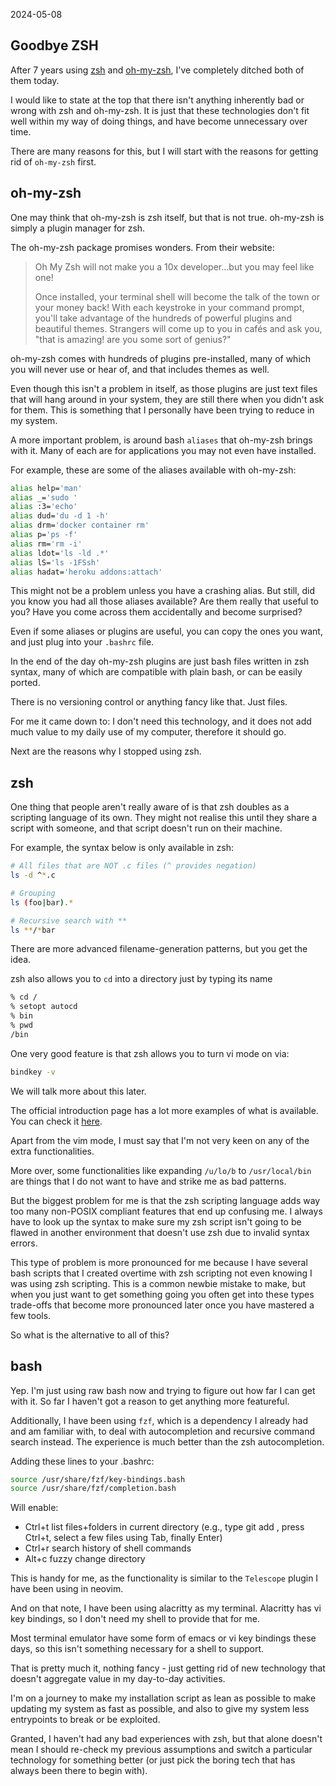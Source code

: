 2024-05-08

## Goodbye ZSH

After 7 years using
[zsh](http://web.archive.org/web/20240503162424/https://www.zsh.org/) and
[oh-my-zsh](http://web.archive.org/web/20240501165521/https://ohmyz.sh/), I've
completely ditched both of them today.

I would like to state at the top that there isn't anything inherently bad or
wrong with zsh and oh-my-zsh. It is just that these technologies don't fit well
within my way of doing things, and have become unnecessary over time.

There are many reasons for this, but I will start with the reasons for getting
rid of `oh-my-zsh` first.

## oh-my-zsh

One may think that oh-my-zsh is zsh itself, but that is not true.
oh-my-zsh is simply a plugin manager for zsh.

The oh-my-zsh package promises wonders. From their website:

> Oh My Zsh will not make you a 10x developer...but you may feel like one!
>
> Once installed, your terminal shell will become the talk of the town or your
> money back! With each keystroke in your command prompt, you'll take advantage
> of the hundreds of powerful plugins and beautiful themes. Strangers will come
> up to you in cafés and ask you, "that is amazing! are you some sort of
> genius?"

oh-my-zsh comes with hundreds of plugins pre-installed, many of which you will
never use or hear of, and that includes themes as well.

Even though this isn't a problem in itself, as those plugins are just text
files that will hang around in your system, they are still there when you
didn't ask for them. This is something that I personally have been trying to
reduce in my system.

A more important problem, is around bash `aliases` that oh-my-zsh brings with
it. Many of each are for applications you may not even have installed.

For example, these are some of the aliases available with oh-my-zsh:

```sh
alias help='man'
alias _='sudo '
alias :3='echo'
alias dud='du -d 1 -h'
alias drm='docker container rm'
alias p='ps -f'
alias rm='rm -i'
alias ldot='ls -ld .*'
alias lS='ls -1FSsh'
alias hadat='heroku addons:attach'
```

This might not be a problem unless you have a crashing alias. But still, did
you know you had all those aliases available? Are them really that useful to
you? Have you come across them accidentally and become surprised?

Even if some aliases or plugins are useful, you can copy the ones you want, and
just plug into your `.bashrc` file.

In the end of the day oh-my-zsh plugins are just bash files written in zsh
syntax, many of which are compatible with plain bash, or can be easily ported.

There is no versioning control or anything fancy like that. Just files.

For me it came down to: I don't need this technology, and it does not add much
value to my daily use of my computer, therefore it should go.

Next are the reasons why I stopped using zsh.

## zsh

One thing that people aren't really aware of is that zsh doubles as a scripting
language of its own. They might not realise this until they share a script with
someone, and that script doesn't run on their machine.

For example, the syntax below is only available in zsh:

```sh
# All files that are NOT .c files (^ provides negation)
ls -d ^*.c

# Grouping
ls (foo|bar).*

# Recursive search with **
ls **/*bar
```

There are more advanced filename-generation patterns, but you get the idea.

zsh also allows you to `cd` into a directory just by typing its name

```sh
% cd /
% setopt autocd
% bin
% pwd
/bin
```

One very good feature is that zsh allows you to turn vi mode on via:

```sh
bindkey -v
```

We will talk more about this later.

The official introduction page has a lot more examples of what is available.
You can check it [here](http://web.archive.org/web/20240503012616/https://zsh.sourceforge.io/Intro/intro_toc.html).

Apart from the vim mode, I must say that I'm not very keen on any of the extra
functionalities.

More over, some functionalities like expanding `/u/lo/b` to `/usr/local/bin`
are things that I do not want to have and strike me as bad patterns.

But the biggest problem for me is that the zsh scripting language adds way too
many non-POSIX compliant features that end up confusing me. I always have to
look up the syntax to make sure my zsh script isn't going to be flawed in
another environment that doesn't use zsh due to invalid syntax errors.

This type of problem is more pronounced for me because I have several bash
scripts that I created overtime with zsh scripting not even knowing I was using
zsh scripting. This is a common newbie mistake to make, but when you just want
to get something going you often get into these types trade-offs that become
more pronounced later once you have mastered a few tools.

So what is the alternative to all of this?

## bash

Yep. I'm just using raw bash now and trying to figure out how far I can get
with it. So far I haven't got a reason to get anything more featureful.

Additionally, I have been using `fzf`, which is a dependency I already had and
am familiar with, to deal with autocompletion and recursive command search
instead. The experience is much better than the zsh autocompletion.

Adding these lines to your .bashrc:

```sh
source /usr/share/fzf/key-bindings.bash
source /usr/share/fzf/completion.bash
```

Will enable:

- Ctrl+t list files+folders in current directory (e.g., type git add , press
  Ctrl+t, select a few files using Tab, finally Enter)
- Ctrl+r search history of shell commands
- Alt+c fuzzy change directory

This is handy for me, as the functionality is similar to the `Telescope` plugin
I have been using in neovim.

And on that note, I have been using alacritty as my terminal.
Alacritty has vi key bindings, so I don't need my shell to provide that for me.

Most terminal emulator have some form of emacs or vi key bindings these days,
so this isn't something necessary for a shell to support.

That is pretty much it, nothing fancy - just getting rid of new technology that
doesn't aggregate value in my day-to-day activities.

I'm on a journey to make my installation script as lean as possible to make
updating my system as fast as possible, and also to give my system less
entrypoints to break or be exploited.

Granted, I haven't had any bad experiences with zsh, but that alone doesn't
mean I should re-check my previous assumptions and switch a particular
technology for something better (or just pick the boring tech that has always
been there to begin with).
